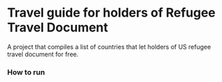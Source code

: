 # Travel guide for holders of Refugee Travel Document 

A project that compiles a list of countries that let holders of US refugee travel document for free. 

### How to run